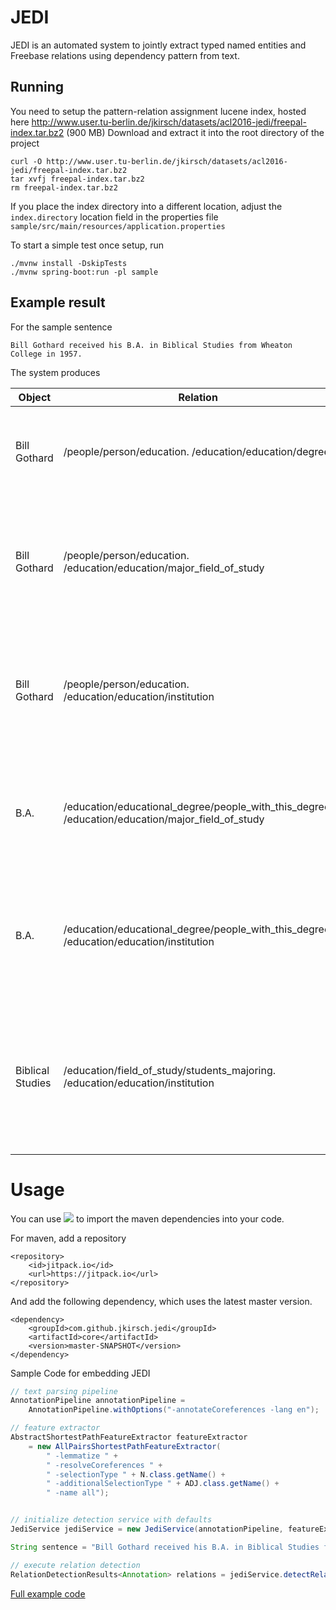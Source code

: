 JEDI
====

JEDI is an automated system to jointly extract typed named entities and Freebase relations using dependency pattern from text. 

## Running
You need to setup the pattern-relation assignment lucene index, hosted here http://www.user.tu-berlin.de/jkirsch/datasets/acl2016-jedi/freepal-index.tar.bz2 (900 MB)
Download and extract it into the root directory of the project

```shell
curl -O http://www.user.tu-berlin.de/jkirsch/datasets/acl2016-jedi/freepal-index.tar.bz2
tar xvfj freepal-index.tar.bz2
rm freepal-index.tar.bz2
```

If you place the index directory into a different location, adjust the `index.directory` location field in the properties file `sample/src/main/resources/application.properties`

To start a simple test once setup, run

```shell
./mvnw install -DskipTests 
./mvnw spring-boot:run -pl sample
```

## Example result

For the sample sentence

    Bill Gothard received his B.A. in Biblical Studies from Wheaton College in 1957.

The system produces

| Object           | Relation                                                                                         | Subject          | Pattern
|------------------|--------------------------------------------------------------------------------------------------|------------------|-----------------------------------------------------                                                      
| Bill Gothard     | /people/person/education. /education/education/degree                                            | B.A.             | [X] receive [Y] [1-dobj-2,1-nsubj-0]                          
| Bill Gothard     | /people/person/education. /education/education/major_field_of_study                              | Biblical Studies | [X] receive in [Y] [1-nsubj-0,1-prep-2,2-pobj-3]              
| Bill Gothard     | /people/person/education. /education/education/institution                                       | Wheaton College  | [X] receive from [Y] [1-nsubj-0,1-prep-2,2-pobj-3]            
| B.A.             | /education/educational_degree/people_with_this_degree. /education/education/major_field_of_study | Biblical Studies | receive [X] in [Y] [0-dobj-1,0-prep-2,2-pobj-3]               
| B.A.             | /education/educational_degree/people_with_this_degree. /education/education/institution          | Wheaton College  | receive [X] from [Y] [0-dobj-1,0-prep-2,2-pobj-3]             
| Biblical Studies | /education/field_of_study/students_majoring. /education/education/institution                    | Wheaton College  | receive in [X] from [Y] [0-prep-1,0-prep-3,1-pobj-2,3-pobj-4] 

# Usage

You can use [![](https://jitpack.io/v/jkirsch/jedi.svg)](https://jitpack.io/#jkirsch/jedi) to import the maven dependencies into your code.
 
For maven, add a repository

    <repository>
        <id>jitpack.io</id>
        <url>https://jitpack.io</url>
    </repository>
	
And add the following dependency, which uses the latest master version.
	
    <dependency>
        <groupId>com.github.jkirsch.jedi</groupId>
        <artifactId>core</artifactId>
        <version>master-SNAPSHOT</version>
    </dependency>


Sample Code for embedding JEDI

```java
// text parsing pipeline
AnnotationPipeline annotationPipeline =
    AnnotationPipeline.withOptions("-annotateCoreferences -lang en");

// feature extractor
AbstractShortestPathFeatureExtractor featureExtractor
    = new AllPairsShortestPathFeatureExtractor(
        " -lemmatize " +
        " -resolveCoreferences " +
        " -selectionType " + N.class.getName() +
        " -additionalSelectionType " + ADJ.class.getName() +
        " -name all");


// initialize detection service with defaults
JediService jediService = new JediService(annotationPipeline, featureExtractor);

String sentence = "Bill Gothard received his B.A. in Biblical Studies from Wheaton College in 1957.";

// execute relation detection
RelationDetectionResults<Annotation> relations = jediService.detectRelations(sentence);
```

[Full example code](sample/src/main/java/edu/tuberlin/dima/textmining/jedi/sample)

<!---
Eval-Data
 http://iesl.cs.umass.edu/riedel/data-univSchema/nyt-freebase.test.triples.universal.mention.txt
-->
